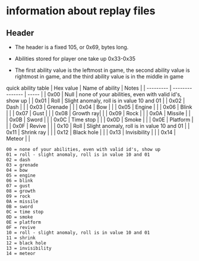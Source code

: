 # information about replay files

## Header

* The header is a fixed 105, or 0x69, bytes long.

* Abilities stored for player one take up 0x33-0x35
* The first ability value is the leftmost in game, the second ability value is rightmost in game, and the third ability value is in the middle in game

quick ability table
| Hex value | Name of ability | Notes |
| --------- | --------------- | ----- |
| 0x00 | Null | none of your abilities, even with valid id's, show up |
| 0x01 | Roll | Slight anomaly, roll is in value 10 and 01 |
| 0x02 | Dash | |
| 0x03 | Grenade | |
| 0x04 | Bow | |
| 0x05 | Engine | |
| 0x06 | Blink | |
| 0x07 | Gust | |
| 0x08 | Growth ray| |
| 0x09 | Rock | |
| 0x0A | Missile | |
| 0x0B | Sword | |
| 0x0C | Time stop | |
| 0x0D | Smoke | |
| 0x0E | Platform | |
| 0x0F | Revive | |
| 0x10 | Roll | Slight anomaly, roll is in value 10 and 01 |
| 0x11 | Shrink ray | |
| 0x12 | Black hole | |
| 0x13 | Invisibility | |
| 0x14 | Meteor | |
```
00 = none of your abilities, even with valid id's, show up
01 = roll - slight anomaly, roll is in value 10 and 01
02 = dash
03 = grenade
04 = bow
05 = engine
06 = blink
07 = gust
08 = growth
09 = rock
0A = missile
0B = sword
0C = time stop
0D = smoke
0E = platform
0F = revive
10 = roll - slight anomaly, roll is in value 10 and 01
11 = shrink
12 = black hole
13 = invisibility
14 = meteor
```
